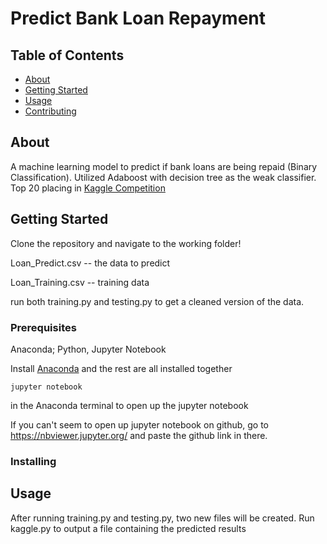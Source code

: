 
# Predict Bank Loan Repayment

## Table of Contents
+ [About](#about)
+ [Getting Started](#getting_started)
+ [Usage](#usage)
+ [Contributing](../CONTRIBUTING.md)

## About <a name = "about"></a>
A machine learning model to predict if bank loans are being repaid (Binary Classification). Utilized Adaboost with decision tree as the weak classifier. Top 20 placing in <a href = " https://imgur.com/CINwpWB">Kaggle Competition</a>

## Getting Started <a name = "getting_started"></a>
Clone the repository and navigate to the working folder!

Loan_Predict.csv -- the data to predict

Loan_Training.csv -- training data

run both training.py and testing.py to get a cleaned version of the data.

### Prerequisites

Anaconda; Python, Jupyter Notebook

Install <a href= "https://www.anaconda.com/distribution/">Anaconda</a> and the rest are all installed together

```
jupyter notebook
```

in the Anaconda terminal to open up the jupyter notebook

If you can't seem to open up jupyter notebook on github, go to https://nbviewer.jupyter.org/ and paste the github link in there.
### Installing


## Usage <a name = "usage"></a>
After running training.py and testing.py, two new files will be created. Run kaggle.py to output a file containing the predicted results

